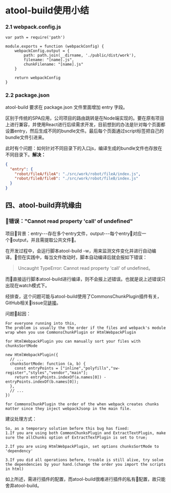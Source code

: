 
# atool-build使用小结

### 2.1 webpack.config.js

```JS
var path = require('path')

module.exports = function (webpackConfig) {
    webpackConfig.output = {
        path: path.join(__dirname, './public/dist/work'),
        filename: "[name].js",
        chunkFilename: "[name].js"
    }

    return webpackConfig
}
```

### 2.2 package.json

atool-build 要求在 package.json 文件里面增加 entry 字段。

区别于传统的SPA应用，公司项目的路由跳转是在Node端实现的。要在原有项目上进行兼容，并使用React进行后续需求开发，目前想到的办法是针对每个页面都设置entry，然后生成不同的bundle文件。最后每个页面通过script标签把自己的bundle文件引进来。

此时有个问题：如何针对不同目录下的入口js，编译生成的bundle文件也存放在不同目录下。**解决：**

```JSON
{
  "entry": {
    "robot/fileA/fileA": "./src/work/robot/fileA/index.js",
    "robot/fileB/fileB": "./src/work/robot/fileB/index.js"
  }
}
```

## 四、atool-build弃坑缘由

### 错误："Cannot read property 'call' of undefined"

项目背景：entry---存在多个entry文件，output---每个entry对应一个output，并且需提取公共文件。

在开发过程中，会运行脚本atool-build -w，用来监测文件变化并进行自动编译。但在实践中，每当文件改动时，脚本自动编译后就会报如下错误：

> Uncaught TypeError: Cannot read property 'call' of undefined。

而直接运行脚本atool-build进行编译，则不会报上述错误。也就是说上述错误只出现在watch模式下。

经排查，这个问题可能与atool-build使用了CommonsChunkPlugin插件有关，GitHub相关issue见[链接](https://github.com/webpack/webpack/issues/959)。

问题起因：

```
For everyone running into this,
The problem is usually the the order if the files and webpack's module wrap when you use CommonsChunkPlugin or HtmlWebpackPlugin

for HtmlWebpackPlugin you can manually sort your files with chunksSortMode

new HtmlWebpackPlugin({
  // ...
  chunksSortMode: function (a, b) {
    const entryPoints = ["inline","polyfills","sw-register","styles","vendor","main"];
    return entryPoints.indexOf(a.names[0]) - entryPoints.indexOf(b.names[0]);
  },
  // ...
})

for CommonsChunkPlugin the order of the when webpack creates chunks matter since they inject webpackJsonp in the main file. 

```

建议处理方式：

```
So, as a temporary solution before this bug has fixed:
1.If you are using both CommonChunksPlugin and ExtractTextPlugin, make sure the allChunks option of ExtractTextPlugin is set to true;

2.If you are using HtmlWebpackPlugin, set options chunksSortMode to 'dependency'

3.If you did all operations before, trouble is still alive, try solve the dependencies by your hand.(change the order you import the scripts in html)
```

如上所述，需进行插件的配置，而atool-build很难进行插件的私有配置，故只能舍弃atool-build。